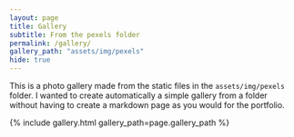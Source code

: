 ```yaml
---
layout: page
title: Gallery
subtitle: From the pexels folder
permalink: /gallery/
gallery_path: "assets/img/pexels"
hide: true
---
```


This is a photo gallery made from the static files in the `assets/img/pexels` folder. 
I wanted to create automatically a simple gallery from a folder without having to create a markdown page as you would for the portfolio.


{% include gallery.html gallery_path=page.gallery_path %}